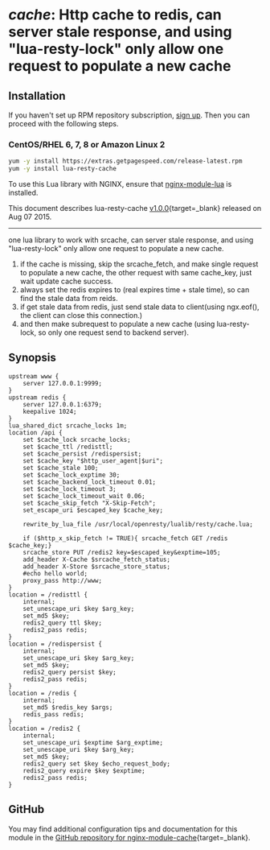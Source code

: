 # *cache*: Http cache to redis, can server stale response, and using "lua-resty-lock" only allow one request to populate a new cache


## Installation

If you haven't set up RPM repository subscription, [sign up](https://www.getpagespeed.com/repo-subscribe). Then you can proceed with the following steps.

### CentOS/RHEL 6, 7, 8 or Amazon Linux 2

```bash
yum -y install https://extras.getpagespeed.com/release-latest.rpm
yum -y install lua-resty-cache
```


To use this Lua library with NGINX, ensure that [nginx-module-lua](../modules/lua.md) is installed.

This document describes lua-resty-cache [v1.0.0](https://github.com/lloydzhou/lua-resty-cache/releases/tag/v1.0.0){target=_blank} 
released on Aug 07 2015.
    
<hr />
one lua library to work with srcache, can server stale response, and using "lua-resty-lock" only allow one request to populate a new cache.

1. if the cache is missing, skip the srcache_fetch, and make single request to populate a new cache, the other request with same cache_key, just wait update cache success.
2. always set the redis expires to (real expires time + stale time), so can find the stale data from reids.
3. if get stale data from redis, just send stale data to client(using ngx.eof(), the client can close this connection.)
4. and then make subrequest to populate a new cache (using lua-resty-lock, so only one request send to backend server).


## Synopsis

    upstream www {
        server 127.0.0.1:9999;
    }
    upstream redis {
        server 127.0.0.1:6379;
        keepalive 1024;
    }
    lua_shared_dict srcache_locks 1m;
    location /api {
        set $cache_lock srcache_locks;
        set $cache_ttl /redisttl;
        set $cache_persist /redispersist;
        set $cache_key "$http_user_agent|$uri";
        set $cache_stale 100;
        set $cache_lock_exptime 30;
        set $cache_backend_lock_timeout 0.01;
        set $cache_lock_timeout 3;
        set $cache_lock_timeout_wait 0.06;
        set $cache_skip_fetch "X-Skip-Fetch";
        set_escape_uri $escaped_key $cache_key;
        
        rewrite_by_lua_file /usr/local/openresty/lualib/resty/cache.lua;
        
        if ($http_x_skip_fetch != TRUE){ srcache_fetch GET /redis $cache_key;}
        srcache_store PUT /redis2 key=$escaped_key&exptime=105;
        add_header X-Cache $srcache_fetch_status;
        add_header X-Store $srcache_store_status;
        #echo hello world;
        proxy_pass http://www;
    }
    location = /redisttl {
        internal;
        set_unescape_uri $key $arg_key;
        set_md5 $key;
        redis2_query ttl $key;
        redis2_pass redis;
    }
    location = /redispersist {
        internal;
        set_unescape_uri $key $arg_key;
        set_md5 $key;
        redis2_query persist $key;
        redis2_pass redis;
    }
    location = /redis {
        internal;
        set_md5 $redis_key $args;
        redis_pass redis;
    }
    location = /redis2 {
        internal;
        set_unescape_uri $exptime $arg_exptime;
        set_unescape_uri $key $arg_key;
        set_md5 $key;
        redis2_query set $key $echo_request_body;
        redis2_query expire $key $exptime;
        redis2_pass redis;
    }

## GitHub

You may find additional configuration tips and documentation for this module in the [GitHub repository for 
nginx-module-cache](https://github.com/lloydzhou/lua-resty-cache){target=_blank}.